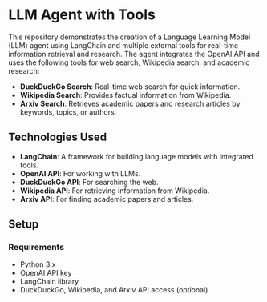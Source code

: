 # LLM Agent with Tools

This repository demonstrates the creation of a Language Learning Model (LLM) agent using LangChain and multiple external tools for real-time information retrieval and research. The agent integrates the OpenAI API and uses the following tools for web search, Wikipedia search, and academic research:

- **DuckDuckGo Search**: Real-time web search for quick information.
- **Wikipedia Search**: Provides factual information from Wikipedia.
- **Arxiv Search**: Retrieves academic papers and research articles by keywords, topics, or authors.

## Technologies Used
- **LangChain**: A framework for building language models with integrated tools.
- **OpenAI API**: For working with LLMs.
- **DuckDuckGo API**: For searching the web.
- **Wikipedia API**: For retrieving information from Wikipedia.
- **Arxiv API**: For finding academic papers and articles.

## Setup

### Requirements
- Python 3.x
- OpenAI API key
- LangChain library
- DuckDuckGo, Wikipedia, and Arxiv API access (optional)
